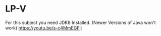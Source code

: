 # LP-V

For this subject you need JDK8 Installed. (Newer Versions of Java won't work)
https://youtu.be/s-c4MmEGFjI
